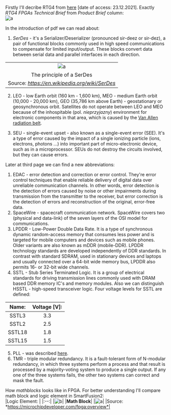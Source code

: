 Firstly I'll decribe RTG4 from
[here](https://www.microsemi.com/product-directory/rad-tolerant-fpgas/3576-rtg4#documents)
[date of access: 23.12.2021]. Exactly *RTG4 FPGAs Technical Brief* from *Product
Brief* column: <br/>
![a](https://user-images.githubusercontent.com/43972902/147283409-ec826d5e-363d-4451-a9a5-ef7f9e35ee62.png)

In the introduction of pdf we can read about: <br>
1. *SerDes* - it's a Serializer/Deserializer (pronounced sir-deez or sir-dez),
a pair of functional blocks commonly used in high speed communications to
compensate for limited input/output. These blocks convert data between serial
data and parallel interfaces in each direction. <br/>

||
|:--:|
|![a](https://user-images.githubusercontent.com/43972902/147286951-7873a8c7-35fc-496d-a285-4c035c5df665.png)|
|The principle of a SerDes|
|Source: *https://en.wikipedia.org/wiki/SerDes*|

2. LEO - low Earth orbit (160 km - 1,600 km), MEO - medium Earth orbit (10,000 -
20,000 km), GEO (35,786 km above Earth) - geostationary or geosynchronous
orbit. Satellites do not operate between LEO and MEO because of the inhospitable
(pol. *nieprzyjazny*) environment for electronic components in that area, which
is caused by the
[Van Allen radiation belt](https://en.wikipedia.org/wiki/Van_Allen_radiation_belt).

3. SEU - single-event upset - also known as a single-event error (SEE). It's a
type of error caused by the impact of a single ionizing particle (ions,
electrons, photons ...) into important part of micro-electronic device, such
as in a microprocessor. SEUs do not destroy the circuits involved, but they can
cause errors.

Later at third page we can find a new abbreviations: <br/>
1. EDAC - error detection and correction or error control. They're error control
techniques that enable reliable delivery of digital data over unreliable 
communication channels. In other words, error detection is the detection of
errors caused by noise or other impairments during transmission from the
transmitter to the receiver, but error correction is the detection of errors and
reconstruction of the original, error-free data. 
2. SpaceWire - spacecraft communication network. SpaceWire covers two (physical
and data-link) of the seven layers of the OSI model for communications.
3. LPDDR - Low-Power Double Data Rate. It is a type of synchronous dynamic
random-access memory that consumes less power and is targeted for mobile
computers and devices such as mobile phones. Older variants are also known as
mDDR (mobile-DDR). LPDDR technology standards are developed independently of DDR 
standards. In contrast with standard SDRAM, used in stationary devices and 
laptops and usually connected over a 64-bit wide memory bus, LPDDR also permits 
16- or 32-bit wide channels.
4. SSTL - Stub Series Terminated Logic. It is a group of electrical standards 
for driving transmission lines commonly used with DRAM based DDR memory IC's and 
memory modules. Also we can distinguish HSSTL - high-speed transceiver logic.
Four voltage levels for SSTL are defined:

| Name: | Voltage [V]: |
|:--:|:--:|
| SSTL3 | 3.3 |
| SSTL2 | 2.5 |
| SSTL18 | 1.8 |
| SSTL15 | 1.5 |

5. PLL - was described 
[here](https://github.com/mozerpol/NotesFromLearning/tree/main/FPGAodPoczatkuDoKonca#pll).
6. TMR - triple modular redundancy. It is a fault-tolerant form of N-modular
redundancy, in which three systems perform a process and that result is 
processed by a majority-voting system to produce a single output. If any one of 
the three systems fails, the other two systems can correct and mask the fault. 

How *mathblocks* looks like in FPGA. For better understanding I'll compare math
block and logic element in SmartFusion2: <br/>
|Logic Element: |
|:--:|
|![b](https://user-images.githubusercontent.com/43972902/147354481-f7417c23-0f71-464c-90de-1dc899530f19.png)|
|**Math Block**|
|![a](https://user-images.githubusercontent.com/43972902/147354464-7a45ff13-ddce-405c-ae25-65a7386f2d33.png)|
|Source: *https://microchipdeveloper.com/fpga:overview*|
